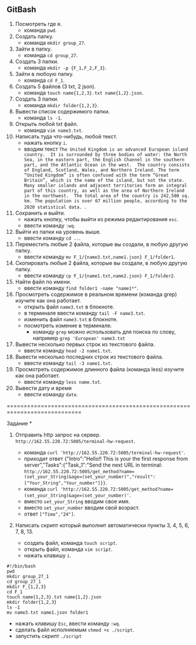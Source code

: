 ## GitBash

1. Посмотреть где я.
   * команда `pwd`.
2. Создать папку.
   * команда `mkdir group_27`.
3. Зайти в папку.
   * команда `cd group_27`.
4. Создать 3 папки.
   * команда `mkdir -p {F_1,F_2,F_3}`.
5. Зайти в любоую папку.
   * команда `cd F_1`.
6. Создать 5 файлов (3 txt, 2 json).
   * команда `touch name{1,2,3}.txt name{1,2}.json`.
7. Создать 3 папки.
   * команда `mkdir folder{1,2,3}`.
8. Вывести список содержимого папки.
   * команда `ls -1`.
9. Открыть любой txt файл.
   * команда `vim name3.txt`.
10. Написать туда что-нибудь, любой текст.
    * нажать кнопку `i`.
    * вводим текст `The United Kingdom is an advanced European island country. 
It is surrounded by three bodies of water: the North Sea, in the eastern part, the English Channel in the southern part, and the Atlantic Ocean in the west. 
The country consists of England, Scotland, Wales, and Northern Ireland. The term “United Kingdom” is often confused with the term “Great Britain”, which is the name of the island, but not the state. 
Many smaller islands and adjacent territories form an integral part of this country, as well as the area of Northern Ireland in the northwest. 
The total area of the country is 242,500 sq. km. The population is over 67 million people, according to the 2020 statistical data.
`.
11. Сохранить и выйти.
    * нажать кнопку, чтобы выйти из режима редактирования `esc`.
    * ввести команду `:wq`.
12. Выйти из папки на уровень выше.
    * ввести команду `cd ..`.
13. Переместить любые 2 файла, которые вы создали, в любую другую папку.
    * ввести команду `mv F_1/{name3.txt,name1.json} F_1/folder1`.
14. Скопировать любые 2 файла, которые вы создали, в любую другую папку.
    * ввести команду `cp F_1/{name1.txt,name2.json} F_1/folder2`.
15. Найти файл по имени.
    * ввести команду `find folder1 -name "name1*"`.
16. Просмотреть содержимое в реальном времени (команда grep) изучите как она работает.
    * открыть файл `name3.txt` в блокноте.
    * в терминале ввести команду `tail -F name3.txt`.
    * изменить файл `name3.txt` в блокноте.
    * посмотреть измение в терминале.
      * команду `grep` можно использовать для поиска по слову, например `grep 'European' name3.txt`
17. Вывести несколько первых строк из текстового файла.
    * ввести команду `head -2 name1.txt`.
18. Вывести несколько последних строк из текстового файла.
    * ввести команду `tail -3 name1.txt`.
19. Просмотреть содержимое длинного файла (команда less) изучите как она работает.
    * ввести команду `less name.txt`.
20. Вывести дату и время
    * ввести команду `date`.

============================================================================

Задание *
1. Отправить http запрос на сервер. `http://162.55.220.72:5005/terminal-hw-request`.
   * команда `curl 'http://162.55.220.72:5005/terminal-hw-request'`.
   * приходит ответ {"Intro":"Hello!! This is your the first response from server","Tasks":{"Task_1":"Send the next URL in terminal: `http://162.55.220.72:5005/get_method?name=(set_your_String)&age=(set_your_number)","result":["Your_String","Your_number"]}}`.
   * команда `curl 'http://162.55.220.72:5005/get_method?name=(set_your_String)&age=(set_your_number)'`.
   * вместо `set_your_String` вводим свое имя.
   * вместо `set_your_number` вводим свой возраст.
   * ответ `["Tima","24"]`.

2. Написать скрипт который выполнит автоматически пункты 3, 4, 5, 6, 7, 8, 13.
   * создать файл, команда `touch script`.
   * открыть файл, команда `vim script`.
   * нажать клавишу `i`.
```
#!/bin/bash
pwd
mkdir group_27_1
cd group_27_1
mkdir F_{1,2,3}
cd F_1
touch name{1,2,3}.txt name{1,2}.json
mkdir folder{1,2,3}
ls -1
mv name3.txt name1.json folder1
```
  * нажать клавишу `Esc`, ввести команду `:wq`.
  * сделать файл исполняемым `chmod +x ./script`.
  * запустить скрипт `./script`
